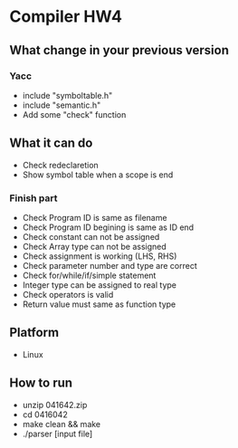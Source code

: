 # Compiler HW4
## What change in your previous version
### Yacc
+ include "symboltable.h"
+ include "semantic.h"
+ Add some "check" function

## What it can do
+ Check redeclaretion
+ Show symbol table when a scope is end

### Finish part
+ Check Program ID is same as filename
+ Check Program ID begining is same as ID end
+ Check constant can not be assigned
+ Check Array type can not be assigned
+ Check assignment is working (LHS, RHS)
+ Check parameter number and type are correct
+ Check for/while/if/simple statement
+ Integer type can be assigned to real type
+ Check operators is valid
+ Return value must same as function type

## Platform
+ Linux

## How to run
+ unzip 041642.zip
+ cd 0416042
+ make clean && make
+ ./parser [input file]
